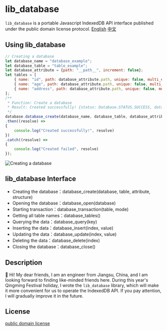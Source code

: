 # lib_database

`lib_database` is a portable Javascript IndexedDB API interface published under the public domain license protocol. 
[English](https://creativecommons.org/public-domain/) [中文](https://creativecommons.org/public-domain/)

## Using lib_database

``` js
// Creating a database
let database_name = "database_example";
let database_table = "table_example";
let database_attribute = {path: "__path__", increment: false};
let tables = [
    { name: "id", path: database_attribute.path, unique: false, multi_entry: false },
    { name: "age", path: database_attribute.path, unique: false, multi_entry: false },
    { name: "address", path: database_attribute.path, unique: false, multi_entry: false }
];
/**
 * Function: Create a database
 * Result: Created successfully! {status: Database.STATUS.SUCCESS, data: IDBOpenDBRequest}
 */
database.database_create(database_name, database_table, database_attribute, tables)
.then((resolve) =>
{
    console.log("Created successfully!", resolve)
})
.catch((resolve) =>
{
    console.log("Created failed", resolve)
});
```
![Creating a database](https://xxxxxxxx.xxxxx)

## lib_database Interface

+ Creating the database：database_create(database, table, attribute, structure)
+ Opening the database：database_open(database)
+ Starting transaction：database_transaction(table, mode)
+ Getting all table names：database_tables()
+ Querying the data：database_query(key)
+ Inserting the data：database_insert(index, value)
+ Updating the data：database_update(index, value)
+ Deleting the data：database_delete(index)
+ Closing the database：database_close()

## Description
💌 Hi! My dear friends, I am an engineer from Jiangsu, China, and I am looking forward to finding like-minded friends here. During this year's Qingming Festival holiday, I wrote the `lib_database` library, which will make it more convenient for us to operate the IndexedDB API. If you pay attention, I will gradually improve it in the future.

## License
[public domain license](https://creativecommons.org/public-domain/)
